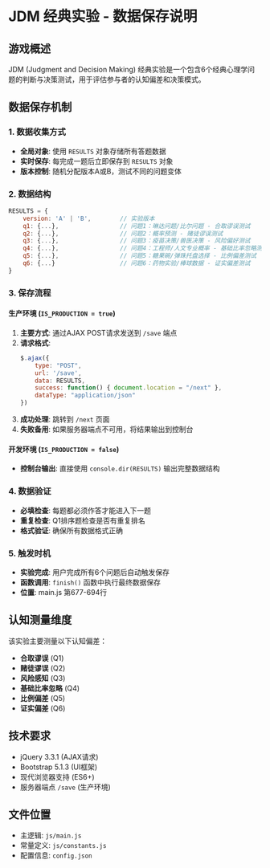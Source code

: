 # JDM 经典实验 - 数据保存说明

## 游戏概述
JDM (Judgment and Decision Making) 经典实验是一个包含6个经典心理学问题的判断与决策测试，用于评估参与者的认知偏差和决策模式。

## 数据保存机制

### 1. 数据收集方式
- **全局对象**: 使用 `RESULTS` 对象存储所有答题数据
- **实时保存**: 每完成一题后立即保存到 `RESULTS` 对象
- **版本控制**: 随机分配版本A或B，测试不同的问题变体

### 2. 数据结构
```javascript
RESULTS = {
    version: 'A' | 'B',        // 实验版本
    q1: {...},                 // 问题1：琳达问题/比尔问题 - 合取谬误测试
    q2: {...},                 // 问题2：概率预测 - 赌徒谬误测试  
    q3: {...},                 // 问题3：疫苗决策/兽医决策 - 风险偏好测试
    q4: {...},                 // 问题4：工程师/人文专业概率 - 基础比率忽略测试
    q5: {...},                 // 问题5：糖果碗/弹珠托盘选择 - 比例偏差测试
    q6: {...}                  // 问题6：药物实验/棒球数据 - 证实偏差测试
}
```

### 3. 保存流程

#### 生产环境 (`IS_PRODUCTION = true`)
1. **主要方式**: 通过AJAX POST请求发送到 `/save` 端点
2. **请求格式**: 
   ```javascript
   $.ajax({
       type: "POST",
       url: '/save',
       data: RESULTS,
       success: function() { document.location = "/next" },
       dataType: "application/json"
   })
   ```
3. **成功处理**: 跳转到 `/next` 页面
4. **失败备用**: 如果服务器端点不可用，将结果输出到控制台

#### 开发环境 (`IS_PRODUCTION = false`)
- **控制台输出**: 直接使用 `console.dir(RESULTS)` 输出完整数据结构

### 4. 数据验证
- **必填检查**: 每题都必须作答才能进入下一题
- **重复检查**: Q1排序题检查是否有重复排名
- **格式验证**: 确保所有数据格式正确

### 5. 触发时机
- **实验完成**: 用户完成所有6个问题后自动触发保存
- **函数调用**: `finish()` 函数中执行最终数据保存
- **位置**: main.js 第677-694行

## 认知测量维度
该实验主要测量以下认知偏差：
- **合取谬误** (Q1)
- **赌徒谬误** (Q2) 
- **风险感知** (Q3)
- **基础比率忽略** (Q4)
- **比例偏差** (Q5)
- **证实偏差** (Q6)

## 技术要求
- jQuery 3.3.1 (AJAX请求)
- Bootstrap 5.1.3 (UI框架)
- 现代浏览器支持 (ES6+)
- 服务器端点 `/save` (生产环境)

## 文件位置
- 主逻辑: `js/main.js`
- 常量定义: `js/constants.js`
- 配置信息: `config.json`